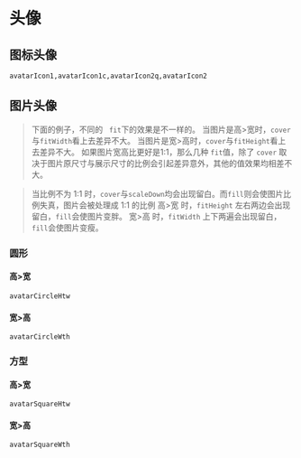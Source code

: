 # 头像
## 图标头像
```widgets
avatarIcon1,avatarIcon1c,avatarIcon2q,avatarIcon2
```
## 图片头像
> 下面的例子，不同的 `  fit `下的效果是不一样的。
当图片是高>宽时，` cover `与` fitWidth `看上去差异不大。
当图片是宽>高时，` cover `与` fitHeight `看上去差异不大。
如果图片宽高比更好是1:1，那么几种 ` fit `值，除了 ` cover ` 取决于图片原尺寸与展示尺寸的比例会引起差异意外，其他的值效果均相差不大。

> 当比例不为 1:1 时，` cover `与` scaleDown `均会出现留白。而` fill `则会使图片比例失真，图片会被处理成 1:1 的比例
高>宽 时，` fitHeight ` 左右两边会出现留白，` fill `会使图片变胖。
宽>高 时，` fitWidth ` 上下两遍会出现留白，` fill `会使图片变瘦。

### 圆形
#### 高>宽
```widget
avatarCircleHtw
```
#### 宽>高
```widget
avatarCircleWth
```
### 方型
#### 高>宽
```widget
avatarSquareHtw
```
#### 宽>高
```widget
avatarSquareWth
```
